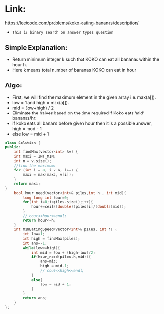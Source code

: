 # Link: 
https://leetcode.com/problems/koko-eating-bananas/description/
- `This is binary search on answer types question`
## Simple Explanation:

- Return minimum integer k such that KOKO can eat all bananas within the hour h.
- Here k means total number of bananas KOKO can eat in hour


## Algo:

- First, we will find the maximum element in the given array i.e. max(a[]).
-  low = 1 and  high = max(a[]).
- mid = (low+high) / 2 
- Eliminate the halves based on the time required if Koko eats ‘mid’ bananas/hr:
- if koko eats all banans before given hour then it is a possible answer, high = mod - 1
- else low = mid + 1

```C++
class Solution {
public:
    int findMax(vector<int> &v) {
    int maxi = INT_MIN;
    int n = v.size();
    //find the maximum:
    for (int i = 0; i < n; i++) {
        maxi = max(maxi, v[i]);
    }
    return maxi;
}
    bool hour_need(vector<int>& piles,int h , int mid){
        long long int hour=0;
        for(int i=0;i<piles.size();i++){
            hour+=ceil((double)(piles[i]/(double)mid));
        }
        // cout<<hour<<endl;
        return hour<=h;
    }
    int minEatingSpeed(vector<int>& piles, int h) {
        int low=1;
        int high = findMax(piles);
        int ans=-1;
        while(low<=high){
            int mid = low + (high-low)/2;
            if(hour_need(piles,h,mid)){
                ans=mid;
                high = mid-1;
                // cout<<high<<endl;
            }
            else{
                low = mid + 1;
            }
        }
        return ans;
    }
};
```
